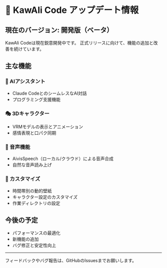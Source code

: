 # 🎀 KawAIi Code アップデート情報

## 現在のバージョン: 開発版（ベータ）

KawAIi Codeは現在鋭意開発中です。
正式リリースに向けて、機能の追加と改善を続けています。

## 主な機能

### 🤖 AIアシスタント
- Claude CodeとのシームレスなAI対話
- プログラミング支援機能

### 🎭 3Dキャラクター
- VRMモデルの表示とアニメーション
- 感情表現と口パク同期

### 🎤 音声機能
- AivisSpeech（ローカル/クラウド）による音声合成
- 自然な音声読み上げ

### 🎨 カスタマイズ
- 時間帯別の動的壁紙
- キャラクター設定のカスタマイズ
- 作業ディレクトリの設定

## 今後の予定

- パフォーマンスの最適化
- 新機能の追加
- バグ修正と安定性向上

---

フィードバックやバグ報告は、GitHubのIssuesまでお願いします。
